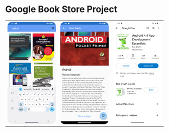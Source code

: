 #  Google Book Store Project

<table style="width:100%">
  <tr>
    <th><img src=".\readme.resources\start.png" alt="Book Store first page with search results"/></th>
    <th><img src=".\readme.resources\detail.png" alt="Book detail page"/></th>
    <th><img src=".\readme.resources\goshoping.png" alt="Access to the store page through the browser"/></th>
  </tr>
</table>
